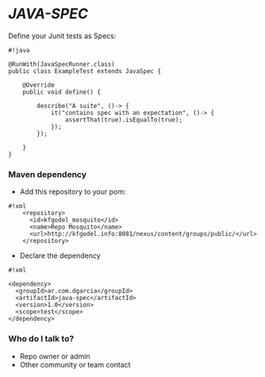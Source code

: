 # *JAVA-SPEC* #

Define your Junit tests as Specs:  

```
#!java

@RunWith(JavaSpecRunner.class)
public class ExampleTest extends JavaSpec {

    @Override
    public void define() {
    	
        describe("A suite", ()-> {
            it("contains spec with an expectation", ()-> {
                assertThat(true).isEqualTo(true);
            });
        });
        
    }
}
```


### Maven dependency ###

* Add this repository to your pom:  
```
#!xml
    <repository>
      <id>kfgodel_mosquito</id>
      <name>Repo Mosquito</name>
      <url>http://kfgodel.info:8081/nexus/content/groups/public/</url>
    </repository>
```

* Declare the dependency
```
#!xml

<dependency>
  <groupId>ar.com.dgarcia</groupId>
  <artifactId>java-spec</artifactId>
  <version>1.0</version>
  <scope>test</scope>
</dependency>
```

### Who do I talk to? ###

* Repo owner or admin
* Other community or team contact